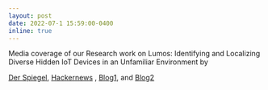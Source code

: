 ```yaml
---
layout: post
date: 2022-07-1 15:59:00-0400
inline: true
---
```

 Media coverage of our Research work on Lumos: Identifying and Localizing Diverse Hidden IoT Devices in an Unfamiliar Environment
          by

 <a target="_blank"
              href="https://www.spiegel.de/netzwelt/gadgets/versteckte-kamera-so-finden-sie-spycams-in-der-ferienwohnung-a-0cb66555-b777-4b07-9c6d-89af43e58a71">Der Spiegel</a>, 
 <a target="_blank"
              href="https://thehackernews.com/2022/05/lumos-system-can-find-hidden-cameras.html">Hackernews</a>
            , <a target="_blank"
              href="https://technical.ly/software-development/cmu-cylab-research/">
              Blog1</a>, and <a target="_blank"
              href="https://trak.in/tags/business/2022/05/29/this-startup-can-find-hidden-cameras-in-your-oyo-airbnb-hotel-rooms-find-out-how/">Blog2</a>
  

